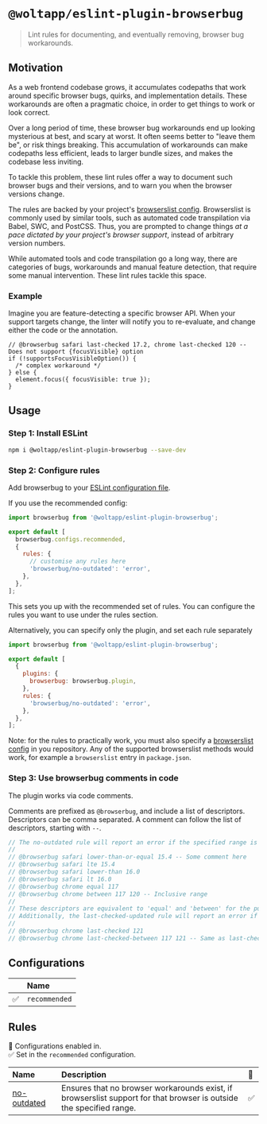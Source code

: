 # `@woltapp/eslint-plugin-browserbug`

> Lint rules for documenting, and eventually removing, browser bug workarounds.

## Motivation

As a web frontend codebase grows, it accumulates codepaths that work around
specific browser bugs, quirks, and implementation details. These workarounds are
often a pragmatic choice, in order to get things to work or look correct.

Over a long period of time, these browser bug workarounds end up looking
mysterious at best, and scary at worst. It often seems better to "leave them
be", or risk things breaking. This accumulation of workarounds can make
codepaths less efficient, leads to larger bundle sizes, and makes the codebase
less inviting.

To tackle this problem, these lint rules offer a way to document such browser
bugs and their versions, and to warn you when the browser versions change.

The rules are backed by your project's
[browserslist config](https://github.com/browserslist/browserslist#browserslist-).
Browserslist is commonly used by similar tools, such as automated code
transpilation via Babel, SWC, and PostCSS. Thus, you are prompted to change
things _at a pace dictated by your project's browser support_, instead of
arbitrary version numbers.

While automated tools and code transpilation go a long way, there are categories
of bugs, workarounds and manual feature detection, that require some manual
intervention. These lint rules tackle this space.

### Example

Imagine you are feature-detecting a specific browser API. When your support
targets change, the linter will notify you to re-evaluate, and change either the
code or the annotation.

```tsx
// @browserbug safari last-checked 17.2, chrome last-checked 120 -- Does not support {focusVisible} option
if (!supportsFocusVisibleOption()) {
  /* complex workaround */
} else {
  element.focus({ focusVisible: true });
}
```

## Usage

### Step 1: Install ESLint

```sh
npm i @woltapp/eslint-plugin-browserbug --save-dev
```

### Step 2: Configure rules

Add browserbug to your
[ESLint configuration file](https://eslint.org/docs/latest/use/configure/configuration-files).

If you use the recommended config:

```js
import browserbug from '@woltapp/eslint-plugin-browserbug';

export default [
  browserbug.configs.recommended,
  {
    rules: {
      // customise any rules here
      'browserbug/no-outdated': 'error',
    },
  },
];
```

This sets you up with the recommended set of rules. You can configure the rules
you want to use under the rules section.

Alternatively, you can specify only the plugin, and set each rule separately

```js
import browserbug from '@woltapp/eslint-plugin-browserbug';

export default [
  {
    plugins: {
      browserbug: browserbug.plugin,
    },
    rules: {
      'browserbug/no-outdated': 'error',
    },
  },
];
```

Note: for the rules to practically work, you must also specify a
[browserslist config](https://browsersl.ist/) in you repository. Any of the
supported browserslist methods would work, for example a `browserslist` entry in
`package.json`.

### Step 3: Use browserbug comments in code

The plugin works via code comments.

Comments are prefixed as `@browserbug`, and include a list of descriptors.
Descriptors can be comma separated. A comment can follow the list of
descriptors, starting with `--`.

```ts
// The no-outdated rule will report an error if the specified range is no longer supported.
//
// @browserbug safari lower-than-or-equal 15.4 -- Some comment here
// @browserbug safari lte 15.4
// @browserbug safari lower-than 16.0
// @browserbug safari lt 16.0
// @browserbug chrome equal 117
// @browserbug chrome between 117 120 -- Inclusive range
//
// These descriptors are equivalent to 'equal' and 'between' for the purposes of no-outdated.
// Additionally, the last-checked-updated rule will report an error if there is a newer version of the specified versions available.
//
// @browserbug chrome last-checked 121
// @browserbug chrome last-checked-between 117 121 -- Same as last-checked, but documents when a workaround started
```

## Configurations

<!-- begin auto-generated configs list -->

|     | Name          |
| :-- | :------------ |
| ✅  | `recommended` |

<!-- end auto-generated configs list -->

## Rules

<!-- begin auto-generated rules list -->

💼 Configurations enabled in.\
✅ Set in the `recommended` configuration.

| Name                                     | Description                                                                                                         | 💼  |
| :--------------------------------------- | :------------------------------------------------------------------------------------------------------------------ | :-- |
| [no-outdated](docs/rules/no-outdated.md) | Ensures that no browser workarounds exist, if browserslist support for that browser is outside the specified range. | ✅  |

<!-- end auto-generated rules list -->
